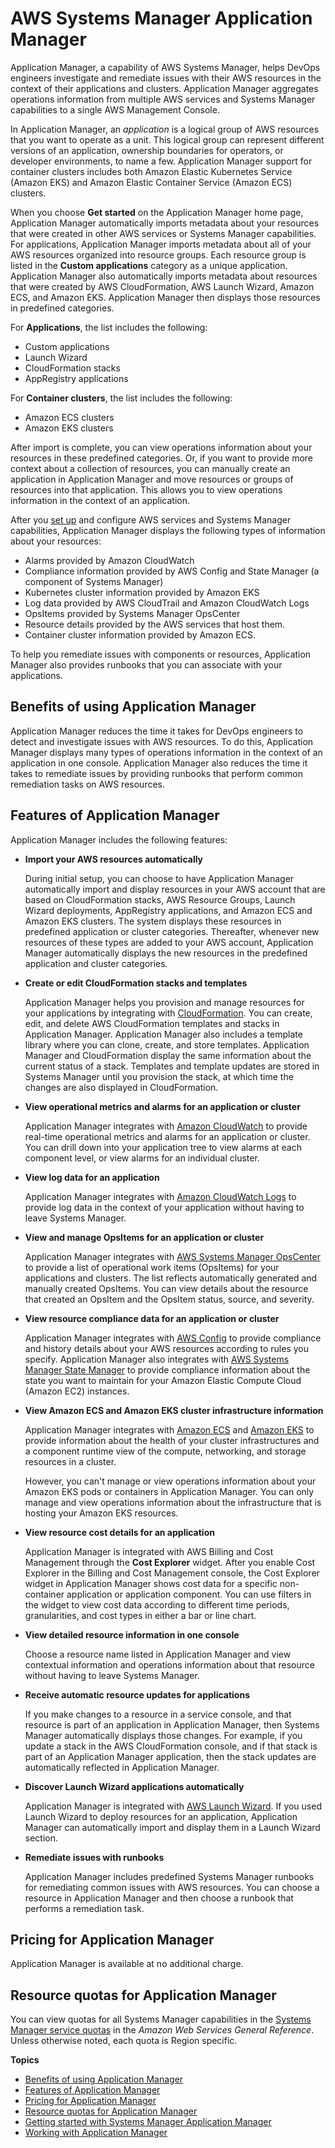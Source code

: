 # AWS Systems Manager Application Manager<a name="application-manager"></a>

Application Manager, a capability of AWS Systems Manager, helps DevOps engineers investigate and remediate issues with their AWS resources in the context of their applications and clusters\. Application Manager aggregates operations information from multiple AWS services and Systems Manager capabilities to a single AWS Management Console\.

In Application Manager, an *application* is a logical group of AWS resources that you want to operate as a unit\. This logical group can represent different versions of an application, ownership boundaries for operators, or developer environments, to name a few\. Application Manager support for container clusters includes both Amazon Elastic Kubernetes Service \(Amazon EKS\) and Amazon Elastic Container Service \(Amazon ECS\) clusters\.

When you choose **Get started** on the Application Manager home page, Application Manager automatically imports metadata about your resources that were created in other AWS services or Systems Manager capabilities\. For applications, Application Manager imports metadata about all of your AWS resources organized into resource groups\. Each resource group is listed in the **Custom applications** category as a unique application\. Application Manager also automatically imports metadata about resources that were created by AWS CloudFormation, AWS Launch Wizard, Amazon ECS, and Amazon EKS\. Application Manager then displays those resources in predefined categories\.

For **Applications**, the list includes the following:
+ Custom applications
+ Launch Wizard
+ CloudFormation stacks
+ AppRegistry applications

For **Container clusters**, the list includes the following:
+ Amazon ECS clusters
+ Amazon EKS clusters

After import is complete, you can view operations information about your resources in these predefined categories\. Or, if you want to provide more context about a collection of resources, you can manually create an application in Application Manager and move resources or groups of resources into that application\. This allows you to view operations information in the context of an application\. 

After you [set up](https://docs.aws.amazon.com/systems-manager/latest/userguide/application-manager-getting-started-related-services.html) and configure AWS services and Systems Manager capabilities, Application Manager displays the following types of information about your resources:
+ Alarms provided by Amazon CloudWatch
+ Compliance information provided by AWS Config and State Manager \(a component of Systems Manager\)
+ Kubernetes cluster information provided by Amazon EKS
+ Log data provided by AWS CloudTrail and Amazon CloudWatch Logs
+ OpsItems provided by Systems Manager OpsCenter
+ Resource details provided by the AWS services that host them\.
+ Container cluster information provided by Amazon ECS\.

To help you remediate issues with components or resources, Application Manager also provides runbooks that you can associate with your applications\. 

## Benefits of using Application Manager<a name="application-manager-learn-more-benefits"></a>

Application Manager reduces the time it takes for DevOps engineers to detect and investigate issues with AWS resources\. To do this, Application Manager displays many types of operations information in the context of an application in one console\. Application Manager also reduces the time it takes to remediate issues by providing runbooks that perform common remediation tasks on AWS resources\.

## Features of Application Manager<a name="application-manager-learn-more-features"></a>

Application Manager includes the following features:
+ **Import your AWS resources automatically**

  During initial setup, you can choose to have Application Manager automatically import and display resources in your AWS account that are based on CloudFormation stacks, AWS Resource Groups, Launch Wizard deployments, AppRegistry applications, and Amazon ECS and Amazon EKS clusters\. The system displays these resources in predefined application or cluster categories\. Thereafter, whenever new resources of these types are added to your AWS account, Application Manager automatically displays the new resources in the predefined application and cluster categories\. 
+ **Create or edit CloudFormation stacks and templates**

  Application Manager helps you provision and manage resources for your applications by integrating with [CloudFormation](https://docs.aws.amazon.com/AWSCloudFormation/latest/UserGuide/Welcome.html)\. You can create, edit, and delete AWS CloudFormation templates and stacks in Application Manager\. Application Manager also includes a template library where you can clone, create, and store templates\. Application Manager and CloudFormation display the same information about the current status of a stack\. Templates and template updates are stored in Systems Manager until you provision the stack, at which time the changes are also displayed in CloudFormation\.
+ **View operational metrics and alarms for an application or cluster**

  Application Manager integrates with [Amazon CloudWatch](https://docs.aws.amazon.com/AmazonCloudWatch/latest/monitoring/WhatIsCloudWatch.html) to provide real\-time operational metrics and alarms for an application or cluster\. You can drill down into your application tree to view alarms at each component level, or view alarms for an individual cluster\.
+ **View log data for an application**

  Application Manager integrates with [Amazon CloudWatch Logs](https://docs.aws.amazon.com/AmazonCloudWatch/latest/logs/WhatIsCloudWatchLogs.html) to provide log data in the context of your application without having to leave Systems Manager\.
+ **View and manage OpsItems for an application or cluster** 

  Application Manager integrates with [AWS Systems Manager OpsCenter](OpsCenter.md) to provide a list of operational work items \(OpsItems\) for your applications and clusters\. The list reflects automatically generated and manually created OpsItems\. You can view details about the resource that created an OpsItem and the OpsItem status, source, and severity\. 
+ **View resource compliance data for an application or cluster** 

  Application Manager integrates with [AWS Config](https://docs.aws.amazon.com/config/latest/developerguide/WhatIsConfig.html) to provide compliance and history details about your AWS resources according to rules you specify\. Application Manager also integrates with [AWS Systems Manager State Manager](systems-manager-state.md) to provide compliance information about the state you want to maintain for your Amazon Elastic Compute Cloud \(Amazon EC2\) instances\. 
+ **View Amazon ECS and Amazon EKS cluster infrastructure information**

  Application Manager integrates with [Amazon ECS](https://docs.aws.amazon.com/AmazonECS/latest/developerguide/) and [Amazon EKS](https://docs.aws.amazon.com/eks/latest/userguide/what-is-eks.html) to provide information about the health of your cluster infrastructures and a component runtime view of the compute, networking, and storage resources in a cluster\.

  However, you can't manage or view operations information about your Amazon EKS pods or containers in Application Manager\. You can only manage and view operations information about the infrastructure that is hosting your Amazon EKS resources\.
+ **View resource cost details for an application**

  Application Manager is integrated with AWS Billing and Cost Management through the **Cost Explorer** widget\. After you enable Cost Explorer in the Billing and Cost Management console, the Cost Explorer widget in Application Manager shows cost data for a specific non\-container application or application component\. You can use filters in the widget to view cost data according to different time periods, granularities, and cost types in either a bar or line chart\. 
+ **View detailed resource information in one console**

  Choose a resource name listed in Application Manager and view contextual information and operations information about that resource without having to leave Systems Manager\.
+ **Receive automatic resource updates for applications** 

  If you make changes to a resource in a service console, and that resource is part of an application in Application Manager, then Systems Manager automatically displays those changes\. For example, if you update a stack in the AWS CloudFormation console, and if that stack is part of an Application Manager application, then the stack updates are automatically reflected in Application Manager\. 
+ **Discover Launch Wizard applications automatically**

  Application Manager is integrated with [AWS Launch Wizard](https://docs.aws.amazon.com/launchwizard/?id=docs_gateway)\. If you used Launch Wizard to deploy resources for an application, Application Manager can automatically import and display them in a Launch Wizard section\.
+ **Remediate issues with runbooks** 

  Application Manager includes predefined Systems Manager runbooks for remediating common issues with AWS resources\. You can choose a resource in Application Manager and then choose a runbook that performs a remediation task\.

## Pricing for Application Manager<a name="application-manager-learn-more-cost"></a>

Application Manager is available at no additional charge\.

## Resource quotas for Application Manager<a name="application-manager-learn-more-quotas"></a>

You can view quotas for all Systems Manager capabilities in the [Systems Manager service quotas](https://docs.aws.amazon.com/general/latest/gr/ssm.html#limits_ssm) in the *Amazon Web Services General Reference*\. Unless otherwise noted, each quota is Region specific\.

**Topics**
+ [Benefits of using Application Manager](#application-manager-learn-more-benefits)
+ [Features of Application Manager](#application-manager-learn-more-features)
+ [Pricing for Application Manager](#application-manager-learn-more-cost)
+ [Resource quotas for Application Manager](#application-manager-learn-more-quotas)
+ [Getting started with Systems Manager Application Manager](application-manager-getting-started.md)
+ [Working with Application Manager](application-manager-working.md)